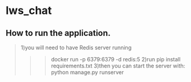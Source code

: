# lws_chat
## How to run the application.
>1)you will need to have Redis server running
>>>docker run -p 6379:6379 -d redis:5
>2)run pip install requirements.txt
>3)then you can start the server with:
>>>python manage.py runserver
